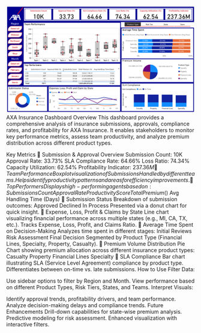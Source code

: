 ![BI Dashboard](https://github.com/pngo1997/Images/blob/main/AXA%20XL.png)  
AXA Insurance Dashboard
Overview
This dashboard provides a comprehensive analysis of insurance submissions, approvals, compliance rates, and profitability for AXA Insurance. It enables stakeholders to monitor key performance metrics, assess team productivity, and analyze premium distribution across different product types.

Key Metrics
📌 Submission & Approval Overview
Submission Count: 10K
Approval Rate: 33.73%
SLA Compliance Rate: 64.66%
Loss Ratio: 74.34%
Capacity Utilization: 62.54%
Profitability Indicator: $237.36M
📌 Team Performance
Box plot visualization of Submissions Handled by different teams.
Helps identify productivity patterns and areas for efficiency improvements.
📌 Top Performers
Displays high-performing agents based on:
Submissions Count
Approval Rate
Productivity Score
Total Premium ($)
Avg Handling Time (Days)
📌 Submission Status
Breakdown of submission outcomes:
Approved
Declined
In Process
Presented via a donut chart for quick insight.
📌 Expense, Loss, Profit & Claims by State
Line chart visualizing financial performance across multiple states (e.g., MI, CA, TX, etc.).
Tracks Expense, Loss, Profit, and Claims Ratio.
📌 Average Time Spent on Decision-Making
Analyzes time spent in different stages:
Initial Reviews
Risk Assessment
Final Decision
Segmented by Product Type (Financial Lines, Specialty, Property, Casualty).
📌 Premium Volume Distribution
Pie Chart showing premium allocation across different insurance product types:
Casualty
Property
Financial Lines
Specialty
📌 SLA Compliance
Bar chart illustrating SLA (Service Level Agreement) compliance by product type.
Differentiates between on-time vs. late submissions.
How to Use
Filter Data:

Use sidebar options to filter by Region and Month.
View performance based on different Product Types, Risk Tiers, States, and Teams.
Interpret Visuals:

Identify approval trends, profitability drivers, and team performance.
Analyze decision-making delays and compliance trends.
Future Enhancements
Drill-down capabilities for state-wise premium analysis.
Predictive modeling for risk assessment.
Enhanced visualization with interactive filters.
